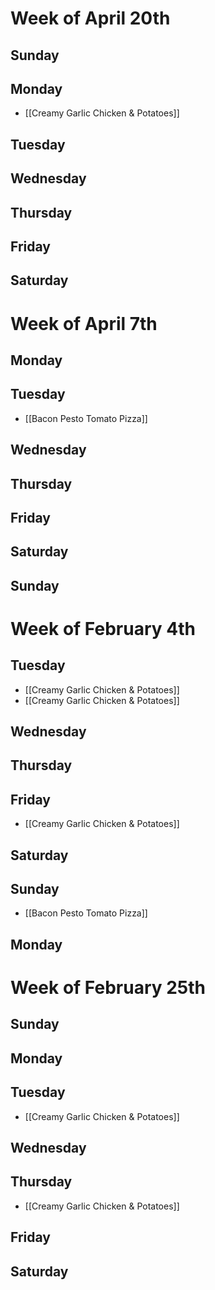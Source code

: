 # Week of April 20th
## Sunday
## Monday
- [[Creamy Garlic Chicken & Potatoes]]
## Tuesday
## Wednesday
## Thursday
## Friday
## Saturday
# Week of April 7th
## Monday
## Tuesday
- [[Bacon Pesto Tomato Pizza]]
## Wednesday
## Thursday
## Friday
## Saturday
## Sunday
# Week of February 4th
## Tuesday
- [[Creamy Garlic Chicken & Potatoes]]
- [[Creamy Garlic Chicken & Potatoes]]
## Wednesday
## Thursday
## Friday
- [[Creamy Garlic Chicken & Potatoes]]
## Saturday
## Sunday
- [[Bacon Pesto Tomato Pizza]]
## Monday
# Week of February 25th
## Sunday
## Monday

## Tuesday
- [[Creamy Garlic Chicken & Potatoes]]
## Wednesday

## Thursday
- [[Creamy Garlic Chicken & Potatoes]]

## Friday

## Saturday

